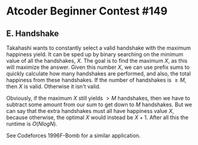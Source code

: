 # Atcoder Beginner Contest #149

## E. Handshake
Takahashi wants to constantly select a valid handshake with the maximum happiness yield. It can be sped up by binary searching on the minimum value of all the handshakes, $X$. The goal is to find the maximum $X$, as this will maximize the answer. Given this number $X$, we can use prefix sums to quickly calculate how many handshakes are performed, and also, the total happiness from these handshakes. If the number of handshakes is $\ge{M}$, then $X$ is valid. Otherwise it isn't valid.

Obviously, if the maximum $X$ still yields $>M$ handshakes, then we have to subtract some amount from our sum to get down to $M$ handshakes. But we can say that the extra handshakes must all have happiness value $X$, because otherwise, the optimal $X$ would instead be $X+1$. After all this the runtime is $O(NlogN)$.

See Codeforces 1996F-Bomb for a similar application.